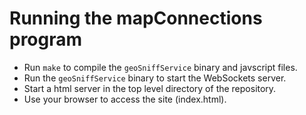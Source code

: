 # Running the mapConnections program

* Run `make` to compile the `geoSniffService` binary and javscript files.
* Run the `geoSniffService` binary to start the WebSockets server.
* Start a html server in the top level directory of the repository.
* Use your browser to access the site (index.html).
